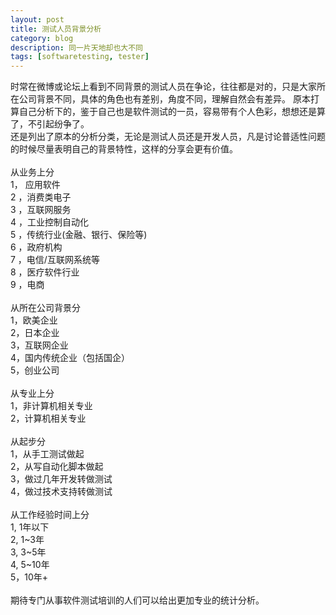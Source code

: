 ```yaml
---
layout: post
title: 测试人员背景分析
category: blog
description: 同一片天地却也大不同
tags: [softwaretesting, tester]
---
```


时常在微博或论坛上看到不同背景的测试人员在争论，往往都是对的，只是大家所在公司背景不同，具体的角色也有差别，角度不同，理解自然会有差异。 原本打算自己分析下的，鉴于自己也是软件测试的一员，容易带有个人色彩，想想还是算了，不引起纷争了。<br />
还是列出了原本的分析分类，无论是测试人员还是开发人员，凡是讨论普适性问题的时候尽量表明自己的背景特性，这样的分享会更有价值。<br />
<br />
从业务上分<br />
1， 应用软件<br />
2 ，消费类电子<br />
3 ，互联网服务<br />
4 ，工业控制自动化<br />
5 ，传统行业(金融、银行、保险等)<br />
6 ，政府机构<br />
7 ，电信/互联网系统等<br />
8 ，医疗软件行业<br />
9 ，电商<br />
<br />
从所在公司背景分<br />
1，欧美企业<br />
2，日本企业<br />
3，互联网企业<br />
4，国内传统企业（包括国企）<br />
5，创业公司<br />
<br />
从专业上分<br />
1，非计算机相关专业<br />
2，计算机相关专业<br />
<br />
从起步分<br />
1，从手工测试做起<br />
2，从写自动化脚本做起<br />
3，做过几年开发转做测试<br />
4，做过技术支持转做测试<br />
<br />
从工作经验时间上分<br />
1, 1年以下<br />
2, 1~3年<br />
3, 3~5年<br />
4, 5~10年<br />
5，10年+<br />
<br />
期待专门从事软件测试培训的人们可以给出更加专业的统计分析。<br />


[Angelia]:    http://angeliaw.github.com  "Angelia"
